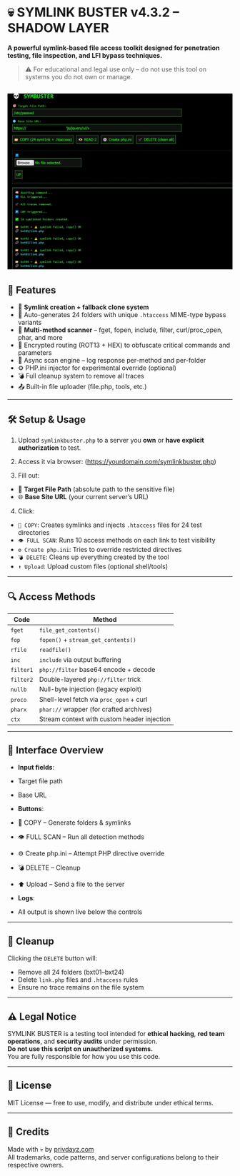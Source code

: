# 💀 SYMLINK BUSTER v4.3.2 – SHADOW LAYER

**A powerful symlink-based file access toolkit designed for penetration testing, file inspection, and LFI bypass techniques.**

> ⚠️ For educational and legal use only – do not use this tool on systems you do not own or manage.

![Symlink buster php](Symbuster.jpg)
---

## 🚀 Features

- 🔗 **Symlink creation + fallback clone system**  
- 📁 Auto-generates 24 folders with unique `.htaccess` MIME-type bypass variants  
- 🔬 **Multi-method scanner** – fget, fopen, include, filter, curl/proc_open, phar, and more  
- 🧠 Encrypted routing (ROT13 + HEX) to obfuscate critical commands and parameters  
- 🔄 Async scan engine – log response per-method and per-folder  
- ⚙️ PHP.ini injector for experimental override (optional)  
- 💣 Full cleanup system to remove all traces  
- 📤 Built-in file uploader (file.php, tools, etc.)

---

## 🛠️ Setup & Usage

1. Upload `symlinkbuster.php` to a server you **own** or **have explicit authorization** to test.  
2. Access it via browser: (https://yourdomain.com/symlinkbuster.php)

3. Fill out:
- 🎯 **Target File Path** (absolute path to the sensitive file)
- 🌐 **Base Site URL** (your current server’s URL)

4. Click:
- `📁 COPY`: Creates symlinks and injects `.htaccess` files for 24 test directories  
- `👁️ FULL SCAN`: Runs 10 access methods on each link to test visibility  
- `⚙️ Create php.ini`: Tries to override restricted directives  
- `💣 DELETE`: Cleans up everything created by the tool  
- `⬆️ Upload`: Upload custom files (optional shell/tools)

---

## 🔍 Access Methods

| Code     | Method                                      |
|----------|---------------------------------------------|
| `fget`   | `file_get_contents()`                       |
| `fop`    | `fopen()` + `stream_get_contents()`         |
| `rfile`  | `readfile()`                                |
| `inc`    | `include` via output buffering              |
| `filter1`| `php://filter` base64 encode + decode       |
| `filter2`| Double-layered `php://filter` trick         |
| `nullb`  | Null-byte injection (legacy exploit)        |
| `proco`  | Shell-level fetch via `proc_open` + curl    |
| `pharx`  | `phar://` wrapper (for crafted archives)    |
| `ctx`    | Stream context with custom header injection |

---

## 📄 Interface Overview

- **Input fields**:
- Target file path
- Base URL

- **Buttons**:
- 📁 COPY – Generate folders & symlinks
- 👁️ FULL SCAN – Run all detection methods
- ⚙️ Create php.ini – Attempt PHP directive override
- 💣 DELETE – Cleanup
- ⬆️ Upload – Send a file to the server

- **Logs**:
- All output is shown live below the controls

---

## 🧼 Cleanup

Clicking the `DELETE` button will:
- Remove all 24 folders (bxt01–bxt24)
- Delete `link.php` files and `.htaccess` rules
- Ensure no trace remains on the file system

---

## ⚠️ Legal Notice

SYMLINK BUSTER is a testing tool intended for **ethical hacking**, **red team operations**, and **security audits** under permission.  
**Do not use this script on unauthorized systems.**  
You are fully responsible for how you use this code.

---

## 📜 License

MIT License — free to use, modify, and distribute under ethical terms.

---

## 👑 Credits

Made with 💀 by [privdayz.com](https://privdayz.com)  
All trademarks, code patterns, and server configurations belong to their respective owners.
